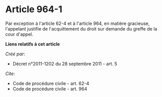 # Article 964-1

Par exception à l'article 62-4 et à l'article 964, en matière gracieuse, l'appelant justifie de l'acquittement du droit sur
demande du greffe de la cour d'appel.

**Liens relatifs à cet article**

_Créé par_:

  - Décret n°2011-1202 du 28 septembre 2011 - art. 5

_Cite_:

  - Code de procédure civile - art. 62-4
  - Code de procédure civile - art. 964
